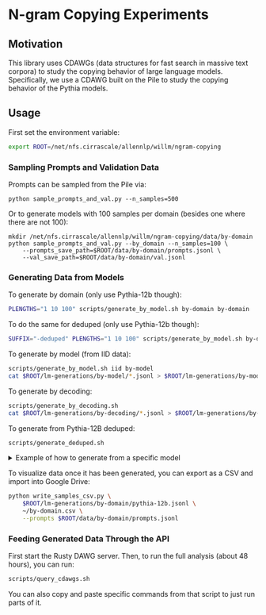 # N-gram Copying Experiments

## Motivation

This library uses CDAWGs (data structures for fast search in massive text corpora) to study the copying behavior of large language models. Specifically, we use a CDAWG built on the Pile to study the copying behavior of the Pythia models.

## Usage

First set the environment variable:
```bash
export ROOT=/net/nfs.cirrascale/allennlp/willm/ngram-copying
```

### Sampling Prompts and Validation Data

Prompts can be sampled from the Pile via:
```
python sample_prompts_and_val.py --n_samples=500
```

Or to generate models with 100 samples per domain (besides one where there are not 100):
```
mkdir /net/nfs.cirrascale/allennlp/willm/ngram-copying/data/by-domain
python sample_prompts_and_val.py --by_domain --n_samples=100 \
    --prompts_save_path=$ROOT/data/by-domain/prompts.jsonl \
    --val_save_path=$ROOT/data/by-domain/val.jsonl
```

### Generating Data from Models

To generate by domain (only use Pythia-12b though):
```bash
PLENGTHS="1 10 100" scripts/generate_by_model.sh by-domain by-domain
```

To do the same for deduped (only use Pythia-12b though):
```bash
SUFFIX="-deduped" PLENGTHS="1 10 100" scripts/generate_by_model.sh by-domain by-domain-deduped
```

To generate by model (from IID data):
```bash
scripts/generate_by_model.sh iid by-model
cat $ROOT/lm-generations/by-model/*.jsonl > $ROOT/lm-generations/by-model.jsonl
```

To generate by decoding:
```bash
scripts/generate_by_decoding.sh
cat $ROOT/lm-generations/by-decoding/*.jsonl > $ROOT/lm-generations/by-decoding.jsonl
```

To generate from Pythia-12B deduped:
```bash
scripts/generate_deduped.sh
```

<details>
<summary>Example of how to generate from a specific model</summary>

```bash
MODEL=pythia-70m-deduped
python generate_from_lm.py \
    EleutherAI/${MODEL} \
    /net/nfs.cirrascale/allennlp/willm/ngram-copying/prompts.jsonl \
    /net/nfs.cirrascale/allennlp/willm/ngram-copying/gen.jsonl \
    --sample
```

Models: 70m, 160m, 410m, 1b, 1.4b, 2.8b, 6.9b, 12b  ([more information](https://huggingface.co/EleutherAI/pythia-6.9b))
</details>

To visualize data once it has been generated, you can export as a CSV and import into Google Drive:

```bash
python write_samples_csv.py \
	$ROOT/lm-generations/by-domain/pythia-12b.jsonl \
	~/by-domain.csv \
	--prompts $ROOT/data/by-domain/prompts.jsonl
```

### Feeding Generated Data Through the API

First start the Rusty DAWG server. Then, to run the full analysis (about 48 hours), you can run:
```bash
scripts/query_cdawgs.sh
```

You can also copy and paste specific commands from that script to just run parts of it.